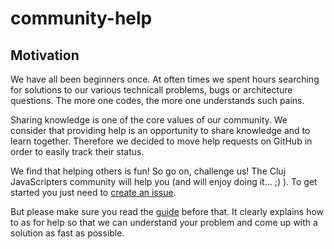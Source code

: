 # community-help

## Motivation
We have all been beginners once. At often times we spent hours searching for solutions to our various technicall problems, bugs or architecture questions. The more one codes, the more one understands such pains.

Sharing knowledge is one of the core values of our community. We consider that providing help is an opportunity to share knowledge and to learn together. Therefore we decided to move help requests on GitHub in order to easily track their status.

We find that helping others is fun! So go on, challenge us! The Cluj JavaScripters community will help you (and will enjoy doing it... ;) ). To get started you just need to [create an issue](https://github.com/cluj-javascripters/community-help/issues/new).

But please make sure you read the [guide](https://github.com/cluj-javascripters/community-help/ISSUES_GUIDE.md) before that. It clearly explains how to as for help so that we can understand your problem and come up with a solution as fast as possible. 
